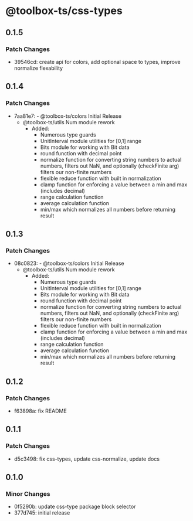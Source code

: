 # @toolbox-ts/css-types

## 0.1.5

### Patch Changes

- 39546cd: create api for colors, add optional space to types, improve normalize flexability

## 0.1.4

### Patch Changes

- 7aa81e7: - @toolbox-ts/colors Initial Release
  - @toolbox-ts/utils Num module rework
    - Added:
      - Numerous type guards
      - UnitInterval module utilities for [0,1] range
      - Bits module for working with Bit data
      - round function with decimal point
      - normalize function for converting string numbers to actual numbers,
        filters out NaN, and optionally (checkFinite arg) filters our non-finite
        numbers
      - flexible reduce function with built in normalization
      - clamp function for enforcing a value between a min and max (includes
        decimal)
      - range calculation function
      - average calculation function
      - min/max which normalizes all numbers before returning result

## 0.1.3

### Patch Changes

- 08c0823: - @toolbox-ts/colors Initial Release
  - @toolbox-ts/utils Num module rework
    - Added:
      - Numerous type guards
      - UnitInterval module utilities for [0,1] range
      - Bits module for working with Bit data
      - round function with decimal point
      - normalize function for converting string numbers to actual numbers,
        filters out NaN, and optionally (checkFinite arg) filters our non-finite
        numbers
      - flexible reduce function with built in normalization
      - clamp function for enforcing a value between a min and max (includes
        decimal)
      - range calculation function
      - average calculation function
      - min/max which normalizes all numbers before returning result

## 0.1.2

### Patch Changes

- f63898a: fix README

## 0.1.1

### Patch Changes

- d5c3498: fix css-types, update css-normalize, update docs

## 0.1.0

### Minor Changes

- 0f5290b: update css-type package block selector
- 377d745: initial release
